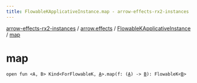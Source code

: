 ```yaml
---
title: FlowableKApplicativeInstance.map - arrow-effects-rx2-instances
---
```


[arrow-effects-rx2-instances](../../index.html) / [arrow.effects](../index.html) / [FlowableKApplicativeInstance](index.html) / [map](./map.html)

# map

`open fun <A, B> Kind<ForFlowableK, `[`A`](map.html#A)`>.map(f: (`[`A`](map.html#A)`) -> `[`B`](map.html#B)`): FlowableK<`[`B`](map.html#B)`>`